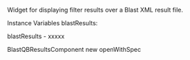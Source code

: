 Widget for displaying filter results over a Blast XML result file.

Instance Variables
	blastResults:		<Object>

blastResults
	- xxxxx
	
BlastQBResultsComponent new openWithSpec
